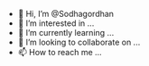 - 👋 Hi, I’m @Sodhagordhan
- 👀 I’m interested in ...
- 🌱 I’m currently learning ...
- 💞️ I’m looking to collaborate on ...
- 📫 How to reach me ...

<!---
Sodhagordhan/Sodhagordhan is a ✨ special ✨ repository because its `README.md` (this file) appears on your GitHub profile.
You can click the Preview link to take a look at your changes.
--->
